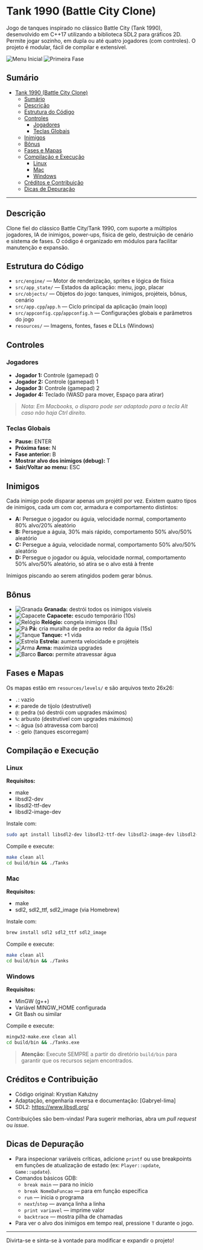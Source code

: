 # Tank 1990 (Battle City Clone)

Jogo de tanques inspirado no clássico Battle City (Tank 1990), desenvolvido em C++17 utilizando a biblioteca SDL2 para gráficos 2D. Permite jogar sozinho, em dupla ou até quatro jogadores (com controles). O projeto é modular, fácil de compilar e extensível.

![Menu Inicial](resources/img/start.png)
![Primeira Fase](resources/img/stage_1.png)

## Sumário
- [Tank 1990 (Battle City Clone)](#tank-1990-battle-city-clone)
  - [Sumário](#sumário)
  - [Descrição](#descrição)
  - [Estrutura do Código](#estrutura-do-código)
  - [Controles](#controles)
    - [Jogadores](#jogadores)
    - [Teclas Globais](#teclas-globais)
  - [Inimigos](#inimigos)
  - [Bônus](#bônus)
  - [Fases e Mapas](#fases-e-mapas)
  - [Compilação e Execução](#compilação-e-execução)
    - [Linux](#linux)
    - [Mac](#mac)
    - [Windows](#windows)
  - [Créditos e Contribuição](#créditos-e-contribuição)
  - [Dicas de Depuração](#dicas-de-depuração)

---

## Descrição

Clone fiel do clássico Battle City/Tank 1990, com suporte a múltiplos jogadores, IA de inimigos, power-ups, física de gelo, destruição de cenário e sistema de fases. O código é organizado em módulos para facilitar manutenção e expansão.

## Estrutura do Código

- `src/engine/` — Motor de renderização, sprites e lógica de física
- `src/app_state/` — Estados da aplicação: menu, jogo, placar
- `src/objects/` — Objetos do jogo: tanques, inimigos, projéteis, bônus, cenário
- `src/app.cpp`/`app.h` — Ciclo principal da aplicação (main loop)
- `src/appconfig.cpp`/`appconfig.h` — Configurações globais e parâmetros do jogo
- `resources/` — Imagens, fontes, fases e DLLs (Windows)

## Controles

### Jogadores
- **Jogador 1:** Controle (gamepad) 0
- **Jogador 2:** Controle (gamepad) 1
- **Jogador 3:** Controle (gamepad) 2
- **Jogador 4:** Teclado (WASD para mover, Espaço para atirar)

> *Nota: Em Macbooks, o disparo pode ser adaptado para a tecla Alt caso não haja Ctrl direito.*

### Teclas Globais
- **Pause:** ENTER
- **Próxima fase:** N
- **Fase anterior:** B
- **Mostrar alvo dos inimigos (debug):** T
- **Sair/Voltar ao menu:** ESC

## Inimigos

Cada inimigo pode disparar apenas um projétil por vez. Existem quatro tipos de inimigos, cada um com cor, armadura e comportamento distintos:

- **A:** Persegue o jogador ou águia, velocidade normal, comportamento 80% alvo/20% aleatório
- **B:** Persegue a águia, 30% mais rápido, comportamento 50% alvo/50% aleatório
- **C:** Persegue a águia, velocidade normal, comportamento 50% alvo/50% aleatório
- **D:** Persegue o jogador ou águia, velocidade normal, comportamento 50% alvo/50% aleatório, só atira se o alvo está à frente

Inimigos piscando ao serem atingidos podem gerar bônus.

## Bônus

- ![Granada](resources/img/bonus_grenade.png) **Granada:** destrói todos os inimigos visíveis
- ![Capacete](resources/img/bonus_helmet.png) **Capacete:** escudo temporário (10s)
- ![Relógio](resources/img/bonus_clock.png) **Relógio:** congela inimigos (8s)
- ![Pá](resources/img/bonus_shovel.png) **Pá:** cria muralha de pedra ao redor da águia (15s)
- ![Tanque](resources/img/bonus_tank.png) **Tanque:** +1 vida
- ![Estrela](resources/img/bonus_star.png) **Estrela:** aumenta velocidade e projéteis
- ![Arma](resources/img/bonus_gun.png) **Arma:** maximiza upgrades
- ![Barco](resources/img/bonus_boat.png) **Barco:** permite atravessar água

## Fases e Mapas

Os mapas estão em `resources/levels/` e são arquivos texto 26x26:
- `.`: vazio
- `#`: parede de tijolo (destrutível)
- `@`: pedra (só destrói com upgrades máximos)
- `%`: arbusto (destrutível com upgrades máximos)
- `~`: água (só atravessa com barco)
- `-`: gelo (tanques escorregam)

## Compilação e Execução

### Linux
**Requisitos:**
- make
- libsdl2-dev
- libsdl2-ttf-dev
- libsdl2-image-dev

Instale com:
```sh
sudo apt install libsdl2-dev libsdl2-ttf-dev libsdl2-image-dev libsdl2-dev libsdl2-mixer-dev
```
Compile e execute:
```sh
make clean all
cd build/bin && ./Tanks
```

### Mac
**Requisitos:**
- make
- sdl2, sdl2_ttf, sdl2_image (via Homebrew)

Instale com:
```sh
brew install sdl2 sdl2_ttf sdl2_image
```
Compile e execute:
```sh
make clean all
cd build/bin && ./Tanks
```

### Windows
**Requisitos:**
- MinGW (g++)
- Variável MINGW_HOME configurada
- Git Bash ou similar

Compile e execute:
```sh
mingw32-make.exe clean all
cd build/bin && ./Tanks.exe
```

> **Atenção:** Execute SEMPRE a partir do diretório `build/bin` para garantir que os recursos sejam encontrados.

## Créditos e Contribuição

- Código original: Krystian Kałużny
- Adaptação, engenharia reversa e documentação: [Gabryel-lima]
- SDL2: https://www.libsdl.org/

Contribuições são bem-vindas! Para sugerir melhorias, abra um *pull request* ou *issue*.

## Dicas de Depuração

- Para inspecionar variáveis críticas, adicione `printf` ou use breakpoints em funções de atualização de estado (ex: `Player::update`, `Game::update`).
- Comandos básicos GDB:
  - `break main` — para no início
  - `break NomeDaFuncao` — para em função específica
  - `run` — inicia o programa
  - `next`/`step` — avança linha a linha
  - `print variavel` — imprime valor
  - `backtrace` — mostra pilha de chamadas
- Para ver o alvo dos inimigos em tempo real, pressione `T` durante o jogo.

---

Divirta-se e sinta-se à vontade para modificar e expandir o projeto!
